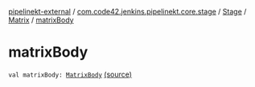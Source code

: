 [pipelinekt-external](../../../index.md) / [com.code42.jenkins.pipelinekt.core.stage](../../index.md) / [Stage](../index.md) / [Matrix](index.md) / [matrixBody](./matrix-body.md)

# matrixBody

`val matrixBody: `[`MatrixBody`](../../-matrix-body/index.md) [(source)](https://github.com/code42/pipelinekt/tree/master/core/src/main/kotlin/com/code42/jenkins/pipelinekt/core/stage/Stage.kt#L131)